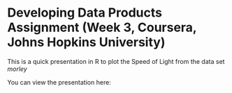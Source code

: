 # Developing Data Products Assignment (Week 3, Coursera, Johns Hopkins University)

This is a quick presentation in R to plot the Speed of Light from the data set *morley*

You can view the presentation here: 
